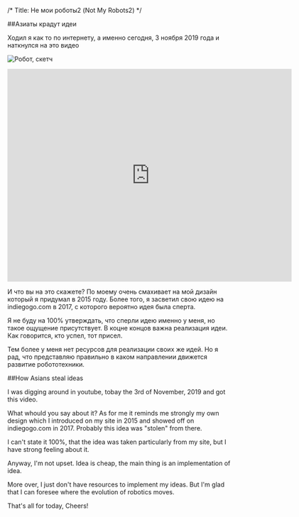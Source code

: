 /*
Title: Не мои роботы2 (Not My Robots2)
*/


##Азиаты крадут идеи

Ходил я как то по интернету, а именно сегодня, 3 ноября 2019 года и наткнулся на это видео

![Робот, скетч](http://i.imgur.com/xZEKXIT.png)

<embed src="http://www.youtube.com/v/6IGCIjp2bn4" type="application/x-shockwave-flash" allowscriptaccess="always" allowfullscreen="true" width="640" height="480"></embed>


И что вы на это скажете? По моему очень смахивает на мой дизайн который я придумал в 2015 году.
Более того, я засветил свою идею на indiegogo.com в 2017, с которого вероятно идея была сперта.

Я не буду на 100% утверждать, что сперли идею именно у меня, но такое ощущение присутствует.
В коцне концов важна реализация идеи. Как говорится, кто успел, тот присел.

Тем более у меня нет ресурсов для реализации своих же идей.
Но я рад, что представляю правильно в каком направлении движется развитие робототехники.

##How Asians steal ideas

I was digging around in youtube, tobay the 3rd of November, 2019 and got this video.

What whould you say about it? As for me it reminds me strongly my own design which I
introduced on my site in 2015 and showed off on indiegogo.com in 2017.
Probably this idea was "stolen" from there.

I can't state it 100%, that the idea was taken particularly from my site, but 
I have strong feeling about it.

Anyway, I'm not upset. Idea is cheap, the main thing is an implementation of idea.

More over, I just don't have resources to implement my ideas.
But I'm glad that I can foresee where the evolution of robotics moves.

That's all for today, 
Cheers!